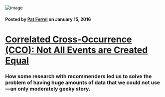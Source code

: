 ![image](/images/blog/cco.png)

#### Posted by [**Pat Ferrel**](mailto:pat@actionml.com) on January 15, 2016

# [Correlated Cross-Occurrence (CCO): Not All Events are Created Equal](/blog/{{template}})

### How some research with recommenders led us to solve the problem of having huge amounts of data that we could not use&mdash;an only moderately geeky story. 
